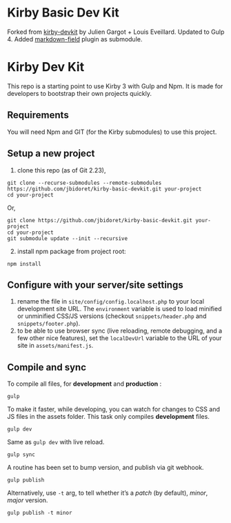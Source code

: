 # Kirby Basic Dev Kit

Forked from [kirby-devkit](https://github.com/julien-gargot/kirby-devkit) by Julien Gargot + Louis Eveillard. Updated to Gulp 4. Added [markdown-field](https://github.com/sylvainjule/kirby-markdown-field) plugin as submodule.


# Kirby Dev Kit

This repo is a starting point to use Kirby 3 with Gulp and Npm. It is made for developers to bootstrap their own projects quickly.

## Requirements

You will need Npm and GIT (for the Kirby submodules) to use this project.

## Setup a new project

1. clone this repo (as of Git 2.23),
  ```
  git clone --recurse-submodules --remote-submodules https://github.com/jbidoret/kirby-basic-devkit.git your-project 
  cd your-project
  ```
  Or, 
  ```
  git clone https://github.com/jbidoret/kirby-basic-devkit.git your-project
  cd your-project
  git submodule update --init --recursive
  ```

2. install npm package from project root:
  ```
  npm install
  ```



## Configure with your server/site settings

1. rename the file in `site/config/config.localhost.php` to your local development site URL. The `environment` variable is used to load minified or unminified CSS/JS versions (checkout `snippets/header.php` and `snippets/footer.php`).
2. to be able to use browser sync (live reloading, remote debugging, and a few other nice features), set the `localDevUrl` variable to the URL of your site in `assets/manifest.js`.

## Compile and sync
To compile all files, for **development** and **production** :
  ```
  gulp
  ```

  To make it faster, while developing, you can watch for changes to CSS and JS files in the assets folder. This task only compiles **development** files.
  ```
  gulp dev
  ```

  Same as `gulp dev` with live reload.
  ```
  gulp sync
  ```
  
  A routine has been set to bump version, and publish via git webhook. 
  ```
  gulp publish
  ```

  Alternatively, use `-t` arg, to tell whether it’s a *patch* (by default), *minor*, *major* version.
  ```
  gulp publish -t minor
  ```